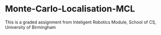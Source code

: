 # Monte-Carlo-Localisation-MCL
This is a graded assignment from Inteligent Robotics Module, School of CS, University of Birmingham
